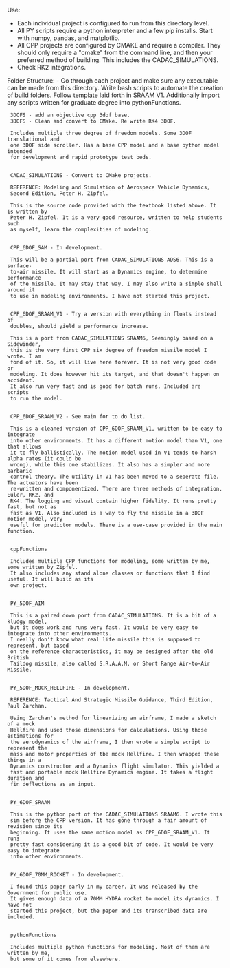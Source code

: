 
Use:
- Each individual project is configured to run from this directory level.
- All PY scripts require a python interpreter and a few pip installs.
Start with numpy, pandas, and matplotlib.  
- All CPP projects are configured by CMAKE and require a compiler.
They should only require a "cmake" from the command line, and then your preferred
method of building. This includes the CADAC_SIMULATIONS.
- Check RK2 integrations.

Folder Structure: - Go through each project and make sure any executable can be made
                    from this directory. Write bash scripts to automate the creation
                    of build folders. Follow template laid forth in SRAAM V1.
                    Additionally import any scripts written for graduate degree
                    into pythonFunctions.


     3DOFS - add an objective cpp 3dof base.
     3DOFS - Clean and convert to CMake. Re write RK4 3DOF.

     Includes multiple three degree of freedom models. Some 3DOF translational and
     one 3DOF side scroller. Has a base CPP model and a base python model intended
     for development and rapid prototype test beds.


     CADAC_SIMULATIONS - Convert to CMake projects.

     REFERENCE: Modeling and Simulation of Aerospace Vehicle Dynamics,
     Second Edition, Peter H. Zipfel.

     This is the source code provided with the textbook listed above. It is written by
     Peter H. Zipfel. It is a very good resource, written to help students such
     as myself, learn the complexities of modeling.


     CPP_6DOF_SAM - In development.

     This will be a partial port from CADAC_SIMULATIONS ADS6. This is a surface-
     to-air missile. It will start as a Dynamics engine, to determine performance
     of the missile. It may stay that way. I may also write a simple shell around it
     to use in modeling environments. I have not started this project.


     CPP_6DOF_SRAAM_V1 - Try a version with everything in floats instead of 
     doubles, should yield a performance increase.

     This is a port from CADAC_SIMULATIONS SRAAM6, Seemingly based on a Sidewinder,
     this is the very first CPP six degree of freedom missile model I wrote. I am
     fond of it. So, it will live here forever. It is not very good code or
     modeling. It does however hit its target, and that doesn't happen on accident.
     It also run very fast and is good for batch runs. Included are scripts
     to run the model.


     CPP_6DOF_SRAAM_V2 - See main for to do list.

     This is a cleaned version of CPP_6DOF_SRAAM_V1, written to be easy to integrate
     into other environments. It has a different motion model than V1, one that allows
     it to fly ballistically. The motion model used in V1 tends to harsh alpha rates (it could be
     wrong), while this one stabilizes. It also has a simpler and more barbaric
     control theory. The utility in V1 has been moved to a seperate file. The actuators have been 
     re-written and componentized. There are three methods of integration. Euler, RK2, and
     RK4. The logging and visual contain higher fidelity. It runs pretty fast, but not as
     fast as V1. Also included is a way to fly the missile in a 3DOF motion model, very
     useful for predictor models. There is a use-case provided in the main function.


     cppFunctions

     Includes multiple CPP functions for modeling, some written by me, some written by Zipfel.
     It also includes any stand alone classes or functions that I find useful. It will build as its
     own project.


     PY_5DOF_AIM

     This is a paired down port from CADAC_SIMULATIONS. It is a bit of a kludgy model,
     but it does work and runs very fast. It would be very easy to integrate into other environments.
     I really don't know what real life missile this is supposed to represent, but based
     on the reference characteristics, it may be designed after the old British
     Taildog missile, also called S.R.A.A.M. or Short Range Air-to-Air Missile. 


     PY_5DOF_MOCK_HELLFIRE - In development.

     REFERENCE: Tactical And Strategic Missile Guidance, Third Edition, Paul Zarchan.

     Using Zarchan's method for linearizing an airframe, I made a sketch of a mock 
     Hellfire and used those dimensions for calculations. Using those estimations for 
     the aerodynamics of the airframe, I then wrote a simple script to represent the 
     mass and motor properties of tbe mock Hellfire. I then wrapped these things in a 
     Dynamics constructor and a Dynamics flight simulator. This yielded a
     fast and portable mock Hellfire Dynamics engine. It takes a flight duration and 
     fin deflections as an input.


     PY_6DOF_SRAAM

     This is the python port of the CADAC_SIMULATIONS SRAAM6. I wrote this
     sim before the CPP version. It has gone through a fair amount of revision since its
     beginning. It uses the same motion model as CPP_6DOF_SRAAM_V1. It runs 
     pretty fast considering it is a good bit of code. It would be very easy to integrate
     into other environments.


     PY_6DOF_70MM_ROCKET - In development.

     I found this paper early in my career. It was released by the Government for public use.
     It gives enough data of a 70MM HYDRA rocket to model its dynamics. I have not
     started this project, but the paper and its transcribed data are included.


     pythonFunctions

     Includes multiple python functions for modeling. Most of them are written by me,
     but some of it comes from elsewhere.























